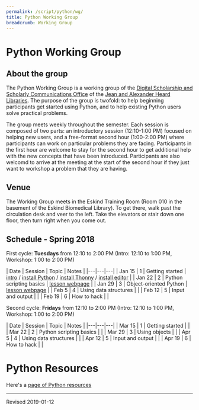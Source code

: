 ```yaml
---
permalink: /script/python/wg/
title: Python Working Group
breadcrumb: Working Group
---
```


# Python Working Group

## About the group

The Python Working Group is a working group of the [Digital Scholarship and Scholarly Communications Office](https://www.library.vanderbilt.edu/scholarly/) of the [Jean and Alexander Heard Libraries](https://www.library.vanderbilt.edu/).  The purpose of the group is twofold: to help beginning participants get started using Python, and to help existing Python users solve practical problems.

The group meets weekly throughout the semester.  Each session is composed of two parts: an introductory session (12:10-1:00 PM) focused on helping new users, and a free-format second hour (1:00-2:00 PM) where participants can work on particular problems they are facing.  Participants in the first hour are welcome to stay for the second hour to get additional help with the new concepts that have been introduced.  Participants are also welcomd to arrive at the meeting at the start of the second hour if they just want to workshop a problem that they are having.

## Venue

The Working Group meets in the Eskind Training Room (Room 010 in the basement of the Eskind Biomedical Library).  To get there, walk past the circulation desk and veer to the left.  Take the elevators or stair down one floor, then turn right when you come out.

## Schedule - Spring 2018

First cycle: **Tuesdays** from 12:10 to 2:00 PM (Intro: 12:10 to 1:00 PM, Workshop: 1:00 to 2:00 PM)

| Date | Session | Topic | Notes |
|---|---|---|
| Jan 15 | 1 | Getting started | [intro](../) / [install Python](../install/) / [install Thonny](../thonny/) / [install editor](editor) |
| Jan 22 | 2 | Python scripting basics | [lesson webpage](../basics/) |
| Jan 29 | 3 | Object-oriented Python | [lesson webpage](../object/) |
| Feb 5 | 4 | Using data structures |  |
| Feb 12 | 5 | Input and output |  |
| Feb 19 | 6 | How to hack |  |

Second cycle: **Fridays** from 12:10 to 2:00 PM (Intro: 12:10 to 1:00 PM, Workshop: 1:00 to 2:00 PM)

| Date | Session | Topic | Notes |
|---|---|---|
| Mar 15 | 1 | Getting started |  |
| Mar 22 | 2 | Python scripting basics |  |
| Mar 29 | 3 | Using objects |  |
| Apr 5 | 4 | Using data structures |  |
| Apr 12 | 5 | Input and output |  |
| Apr 19 | 6 | How to hack |  |

# Python Resources

Here's a [page of Python resources](../)

----
Revised 2019-01-12
